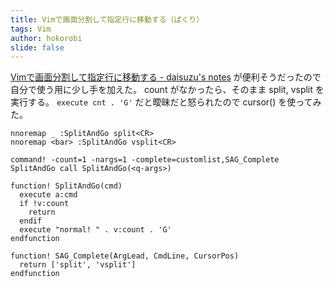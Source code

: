 ```yaml
---
title: Vimで画面分割して指定行に移動する（ぱくり）
tags: Vim
author: hokorobi
slide: false
---
```

[Vimで画面分割して指定行に移動する - daisuzu's notes](http://daisuzu.hatenablog.com/entry/2012/08/19/235923) が便利そうだったので自分で使う用に少し手を加えた。
count がなかったら、そのまま split, vsplit を実行する。
`execute cnt . 'G'` だと曖昧だと怒られたので cursor() を使ってみた。

```vim
nnoremap _ :SplitAndGo split<CR>
nnoremap <bar> :SplitAndGo vsplit<CR>

command! -count=1 -nargs=1 -complete=customlist,SAG_Complete SplitAndGo call SplitAndGo(<q-args>)

function! SplitAndGo(cmd)
  execute a:cmd
  if !v:count
    return
  endif
  execute "normal! " . v:count . 'G'
endfunction

function! SAG_Complete(ArgLead, CmdLine, CursorPos)
  return ['split', 'vsplit']
endfunction
```
